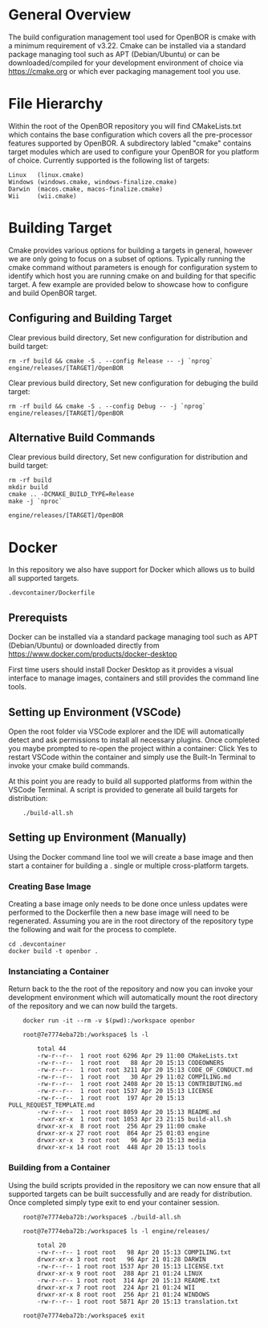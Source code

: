 # General Overview
The build configuration management tool used for OpenBOR is cmake with a minimum requirement of v3.22.  Cmake can be installed via a standard package managing tool such as APT (Debian/Ubuntu) or can be downloaded/compiled for your development environment of choice via https://cmake.org or which ever packaging management tool you use.

# File Hierarchy
Within the root of the OpenBOR repository you will find CMakeLists.txt which contains the base configuration which covers all the pre-processor features supported by OpenBOR.  A subdirectory labled "cmake" contains target modules which are used to configure your OpenBOR for you platform of choice.  Currently supported is the following list of targets:

    Linux   (linux.cmake)
    Windows (windows.cmake, windows-finalize.cmake)
    Darwin  (macos.cmake, macos-finalize.cmake)
    Wii     (wii.cmake)

# Building Target
Cmake provides various options for building a targets in general, however we are only going to focus on a subset of options.  Typically running the cmake command without parameters is enough for configuration system to identify which host you are running cmake on and building for that specific target.  A few example are provided below to showcase how to configure and build OpenBOR target.

## Configuring and Building Target
Clear previous build directory, Set new configuration for distribution and build target:

    rm -rf build && cmake -S . --config Release -- -j `nprog`
    engine/releases/[TARGET]/OpenBOR

Clear previous build directory, Set new configuration for debuging the build target:

    rm -rf build && cmake -S . --config Debug -- -j `nprog`
    engine/releases/[TARGET]/OpenBOR

## Alternative Build Commands
Clear previous build directory, Set new configuration for distribution and build target:

    rm -rf build
    mkdir build
    cmake .. -DCMAKE_BUILD_TYPE=Release
    make -j `nproc`
    
    engine/releases/[TARGET]/OpenBOR

# Docker
In this repository we also have support for Docker which allows us to build all supported targets.

    .devcontainer/Dockerfile

## Prerequists
Docker can be installed via a standard package managing tool such as APT (Debian/Ubuntu) or downloaded directly from https://www.docker.com/products/docker-desktop

First time users should install Docker Desktop as it provides a visual interface to manage images, containers and still provides the command line tools.

## Setting up Environment (VSCode)
Open the root folder via VSCode explorer and the IDE will automatically detect and ask permissions to install all necessary plugins.  Once completed you maybe prompted to re-open the project within a container: Click Yes to restart VSCode within the container and simply use the Built-In Terminal to invoke your cmake build commands.

At this point you are ready to build all supported platforms from within the VSCode Terminal.  A script is provided to generate all build targets for distribution:

        ./build-all.sh

## Setting up Environment (Manually)
Using the Docker command line tool we will create a base image and then start a container for building a . single or multiple cross-platform targets.

### Creating Base Image
Creating a base image only needs to be done once unless updates were performed to the Dockerfile then a new base image will need to be regenerated.  Assuming you are in the root directory of the repository type the following and wait for the process to complete.

    cd .devcontainer
    docker build -t openbor .

### Instanciating a Container
Return back to the the root of the repository and now you can invoke your development environment which will automatically mount the root directory of the repository and we can now build the targets.

        docker run -it --rm -v $(pwd):/workspace openbor

        root@7e7774eba72b:/workspace$ ls -l

            total 44
            -rw-r--r--  1 root root 6296 Apr 29 11:00 CMakeLists.txt
            -rw-r--r--  1 root root   88 Apr 20 15:13 CODEOWNERS
            -rw-r--r--  1 root root 3211 Apr 20 15:13 CODE_OF_CONDUCT.md
            -rw-r--r--  1 root root   30 Apr 29 11:02 COMPILING.md
            -rw-r--r--  1 root root 2408 Apr 20 15:13 CONTRIBUTING.md
            -rw-r--r--  1 root root 1537 Apr 20 15:13 LICENSE
            -rw-r--r--  1 root root  197 Apr 20 15:13 PULL_REQUEST_TEMPLATE.md
            -rw-r--r--  1 root root 8059 Apr 20 15:13 README.md
            -rwxr-xr-x  1 root root 1053 Apr 23 21:15 build-all.sh
            drwxr-xr-x  8 root root  256 Apr 29 11:00 cmake
            drwxr-xr-x 27 root root  864 Apr 25 01:03 engine
            drwxr-xr-x  3 root root   96 Apr 20 15:13 media
            drwxr-xr-x 14 root root  448 Apr 20 15:13 tools
        

### Building from a Container
Using the build scripts provided in the repository we can now ensure that all supported targets can be built successfully and are ready for distribution.  Once completed simply type exit to end your container session.

        root@7e7774eba72b:/workspace$ ./build-all.sh
        
        root@7e7774eba72b:/workspace$ ls -l engine/releases/
        
            total 20
            -rw-r--r-- 1 root root   98 Apr 20 15:13 COMPILING.txt
            drwxr-xr-x 3 root root   96 Apr 21 01:28 DARWIN
            -rw-r--r-- 1 root root 1537 Apr 20 15:13 LICENSE.txt
            drwxr-xr-x 9 root root  288 Apr 21 01:24 LINUX
            -rw-r--r-- 1 root root  314 Apr 20 15:13 README.txt
            drwxr-xr-x 7 root root  224 Apr 21 01:24 WII
            drwxr-xr-x 8 root root  256 Apr 21 01:24 WINDOWS
            -rw-r--r-- 1 root root 5871 Apr 20 15:13 translation.txt

        root@7e7774eba72b:/workspace$ exit
